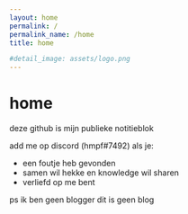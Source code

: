 ```yaml
---
layout: home
permalink: /
permalink_name: /home
title: home

#detail_image: assets/logo.png
---
```

# home 

deze github is mijn publieke notitieblok

add me op discord (hmpf#7492) als je:
- een foutje heb gevonden
- samen wil hekke en knowledge wil sharen
- verliefd op me bent

ps ik ben geen blogger dit is geen blog 
